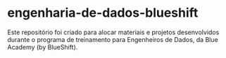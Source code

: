 # engenharia-de-dados-blueshift
Este repositório foi criado para alocar materiais e projetos desenvolvidos durante o programa de treinamento para Engenheiros de Dados, da Blue Academy (by BlueShift).
